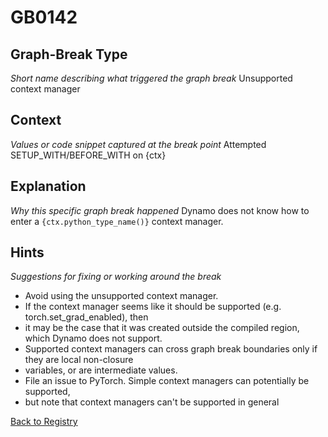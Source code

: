 # GB0142

## Graph-Break Type
*Short name describing what triggered the graph break*
Unsupported context manager

## Context
*Values or code snippet captured at the break point*
Attempted SETUP_WITH/BEFORE_WITH on {ctx}

## Explanation
*Why this specific graph break happened*
Dynamo does not know how to enter a `{ctx.python_type_name()}` context manager.

## Hints
*Suggestions for fixing or working around the break*
- Avoid using the unsupported context manager.
- If the context manager seems like it should be supported (e.g. torch.set_grad_enabled), then 
- it may be the case that it was created outside the compiled region, which Dynamo does not support. 
- Supported context managers can cross graph break boundaries only if they are local non-closure 
- variables, or are intermediate values.
- File an issue to PyTorch. Simple context managers can potentially be supported, 
- but note that context managers can't be supported in general



[Back to Registry](../index.md)
